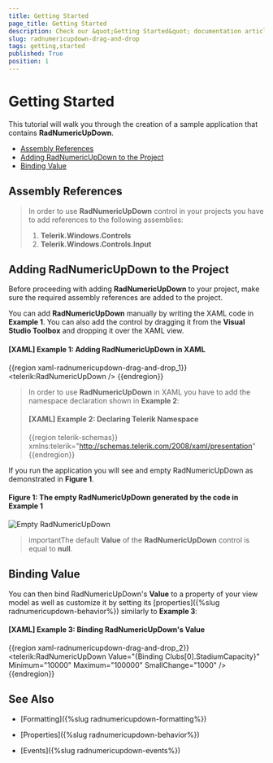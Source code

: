 ```yaml
---
title: Getting Started
page_title: Getting Started
description: Check our &quot;Getting Started&quot; documentation article for the RadNumericUpDown WPF control.
slug: radnumericupdown-drag-and-drop
tags: getting,started
published: True
position: 1
---
```


# Getting Started

This tutorial will walk you through the creation of a sample application that contains __RadNumericUpDown__. 

* [Assembly References](#assembly-references)
* [Adding RadNumericUpDown to the Project](#adding-radnumericupdown-to-the-project)
* [Binding Value](#binding-value)

## Assembly References

>In order to use __RadNumericUpDown__ control in your projects you have to add references to the following assemblies:
>	1. __Telerik.Windows.Controls__
>	2. __Telerik.Windows.Controls.Input__

## Adding RadNumericUpDown to the Project

Before proceeding with adding __RadNumericUpDown__ to your project, make sure the required assembly references are added to the project. 

You can add __RadNumericUpDown__ manually by writing the XAML code in __Example 1__. You can also add the control by dragging it from the **Visual Studio Toolbox** and dropping it over the XAML view.

#### __[XAML] Example 1: Adding RadNumericUpDown in XAML__

{{region xaml-radnumericupdown-drag-and-drop_1}}
	<telerik:RadNumericUpDown />
{{endregion}}

>In order to use __RadNumericUpDown__ in XAML you have to add the namespace declaration shown in __Example 2__:
>#### __[XAML] Example 2: Declaring Telerik Namespace__
>{{region telerik-schemas}}
>    xmlns:telerik="http://schemas.telerik.com/2008/xaml/presentation"
>{{endregion}}

If you run the application you will see and empty RadNumericUpDown as demonstrated in __Figure 1__. 

#### __Figure 1: The empty RadNumericUpDown generated by the code in Example 1__

![Empty RadNumericUpDown](images/numericupdown-empty.jpg)

>importantThe default **Value** of the __RadNumericUpDown__ control is equal to __null__.

## Binding Value

You can then bind RadNumericUpDown's **Value** to a property of your view model as well as customize it by setting its [properties]({%slug radnumericupdown-behavior%}) similarly to **Example 3**:

#### __[XAML] Example 3: Binding RadNumericUpDown's Value__

{{region xaml-radnumericupdown-drag-and-drop_2}}
	<telerik:RadNumericUpDown Value="{Binding Clubs[0].StadiumCapacity}" Minimum="10000" Maximum="100000" SmallChange="1000" />
{{endregion}}

## See Also

* [Formatting]({%slug radnumericupdown-formatting%})

* [Properties]({%slug radnumericupdown-behavior%})

* [Events]({%slug radnumericupdown-events%})
